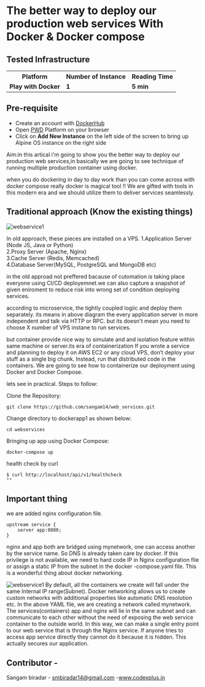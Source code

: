 # The better way to deploy our production web services With Docker & Docker compose


## Tested Infrastructure

<table class="tg">
  <tr>
    <th class="tg-yw4l"><b>Platform</b></th>
    <th class="tg-yw4l"><b>Number of Instance</b></th>
    <th class="tg-yw4l"><b>Reading Time</b></th>
    
  </tr>
  <tr>
    <td class="tg-yw4l"><b> Play with Docker</b></td>
    <td class="tg-yw4l"><b>1</b></td>
    <td class="tg-yw4l"><b>5 min</b></td>
    
  </tr>
  
</table>

## Pre-requisite

- Create an account with [DockerHub](https://hub.docker.com)
- Open [PWD](https://labs.play-with-docker.com/) Platform on your browser 
- Click on **Add New Instance** on the left side of the screen to bring up Alpine OS instance on the right side



Aim:in this artical i'm going to show you the better way to deploy our production web services,in basically we are going to see technique of running multiple production container using docker.


when you do dockering in day to day work than you can come across with docker compose really docker is magical tool !!
We are gifted with tools in this modern era and we should utilize them to deliver services seamlessly.

## Traditional approach (Know the existing things)

![webservice1](https://github.com/sangam14/web_services/blob/master/web-services2.png)

In old approach, these pieces are installed on a VPS.
1.Application Server (Node JS, Java or Python)<br>
2.Proxy Server (Apache, Nginx)<br>
3.Cache Server (Redis, Memcached)<br>
4.Database Server(MySQL, PostgreSQL and MongoDB etc)<br>

in the old approad not preffered bacause of cutomation is taking place everyone using CI/CD deployemnet.we can also capture a snapshot of given eniroment to reduce risk into wrong set of condition deploying services.

according to microservice, the tightly coupled logiic and deploy them separately. its means in above diagram the every application server in more independent and talk via HTTP or RPC. but its doesn't mean you need to choose X number of VPS instane to run services.

but container provide nice way to simulate and and isolation feature within same machine or server.its era of containerization 
If you wrote a service and planning to deploy it on AWS EC2 or any cloud VPS, don’t deploy your stuff as a single big chunk. Instead, run that distributed code in the containers. We are going to see how to containerize our deployment using Docker and Docker Compose.

lets see in practical.
Steps to follow:


Clone the Repository:

```
git clone https://github.com/sangam14/web_services.git
```

Change directory to dockerapp1 as shown below:


```
cd webservices 
```

Bringing up app using Docker Compose:
 
```
docker-compose up 
```
health check by curl 

```
$ curl http://localhost/api/v1/healthcheck
""
```
## Important thing

we are added nginx configuration file.
```
upstream service { 
    server app:8080;
}
```
nginx and app both are bridged using mynetwork, one can access another by the service name. So DNS is already taken care by docker. If this privilege is not available, we need to hard code IP in Nginx configuration file or assign a static IP from the subnet in the docker -compose.yaml file. This is a wonderful thing about docker networking.

![webservice1](https://github.com/sangam14/web_services/blob/master/web-services1.png)
By default, all the containers we create will fall under the same Internal IP range(Subnet). Docker networking allows us to create custom networks with additional properties like automatic DNS resolution etc. In the above YAML file, we are creating a network called mynetwork. The services(containers) app and nginx will lie in the same subnet and can communicate to each other without the need of exposing the web service container to the outside world. In this way, we can make a single entry point to our web service that is through the Nginx service. If anyone tries to access app service directly they cannot do it because it is hidden. This actually secures our application.

## Contributor - 

Sangam biradar - smbiradar14@gmail.com -www.codexplus.in 
